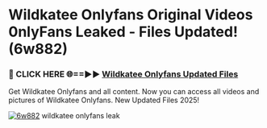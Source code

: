 # Wildkatee Onlyfans Original Videos 0nlyFans Leaked - Files Updated! (6w882)

<h3>🔴 CLICK HERE 🌐==►► <a href="https://tinyurl.com/2jnfzry5" rel="nofollow">Wildkatee Onlyfans Updated Files</a></h3>

Get Wildkatee Onlyfans and all content. Now you can access all videos and pictures of Wildkatee Onlyfans. New Updated Files 2025!

[![6w882](https://i.imgur.com/GyGTBgg.gif)](https://tinyurl.com/2jnfzry5)
wildkatee onlyfans leak